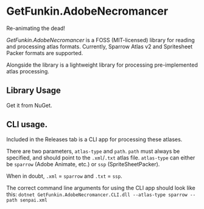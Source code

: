 # GetFunkin.AdobeNecromancer
Re-animating the dead!

_GetFunkin.AdobeNecromancer_ is a FOSS (MIT-licensed) library for reading and processing atlas formats. Currently, Sparrow Atlas v2 and Spritesheet Packer formats are supported.

Alongside the library is a lightweight library for processing pre-implemented atlas processing.

## Library Usage
Get it from NuGet.

## CLI usage.
Included in the Releases tab is a CLI app for processing these atlases.

There are two parameters, `atlas-type` and `path`. `path` must always be specified, and should point to the `.xml`/`.txt` atlas file. `atlas-type` can either be `sparrow` (Adobe Animate, etc.) or `ssp` (SpriteSheetPacker).

When in doubt, `.xml` = `sparrow` and `.txt` = `ssp`.

The correct command line arguments for using the CLI app should look like this: `dotnet GetFunkin.AdobeNecromancer.CLI.dll --atlas-type sparrow --path senpai.xml`
